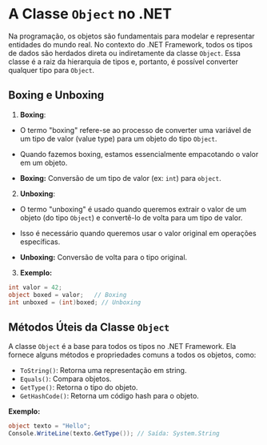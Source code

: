 # A Classe `Object` no .NET

Na programação, os objetos são fundamentais para modelar e representar entidades do mundo real. No contexto do .NET Framework, todos os tipos de dados são herdados direta ou indiretamente da classe `Object`. Essa classe é a raiz da hierarquia de tipos e, portanto, é possível converter qualquer tipo para `Object`.

## Boxing e Unboxing

1. **Boxing**:

- O termo "boxing" refere-se ao processo de converter uma variável de um tipo de valor (value type) para um objeto do tipo `Object`.

- Quando fazemos boxing, estamos essencialmente empacotando o valor em um objeto.

- **Boxing:** Conversão de um tipo de valor (ex: `int`) para `object`.

2. **Unboxing**:

- O termo "unboxing" é usado quando queremos extrair o valor de um objeto (do tipo `Object`) e convertê-lo de volta para um tipo de valor.

- Isso é necessário quando queremos usar o valor original em operações específicas.

- **Unboxing:** Conversão de volta para o tipo original.

3. **Exemplo:**

```csharp
int valor = 42;
object boxed = valor;   // Boxing
int unboxed = (int)boxed; // Unboxing
```

## Métodos Úteis da Classe `Object`

A classe `Object` é a base para todos os tipos no .NET Framework. Ela fornece alguns métodos e propriedades comuns a todos os objetos, como:

- `ToString()`: Retorna uma representação em string.
- `Equals()`: Compara objetos.
- `GetType()`: Retorna o tipo do objeto.
- `GetHashCode()`: Retorna um código hash para o objeto.

**Exemplo:**

```csharp
object texto = "Hello";
Console.WriteLine(texto.GetType()); // Saída: System.String
```
